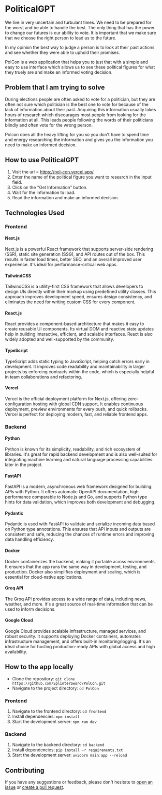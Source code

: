 # PoliticalGPT

We live in very uncertain and turbulant times. We need to be prepared for the worst and be able to handle the best. The only thing that has the power to change our futures is our ability to vote.
It is important that we make sure that we choose the right person to lead us to the future.

In my opinion the best way to judge a person is to look at their past actions and see whether they were able to uphold their promises.

PolCon is a web application that helps you to just that with a simple and easy to use interface which allows us to see these political figures for what they truely are and make an informed voting decision.

## Problem that I am trying to solve

During elections people are often asked to vote for a politician, but they are often not sure which politician is the best one to vote for because of the lack of information about their past.
Acquiring this information usually takes hours of research which discourages most people from looking for the information at all.
This leads people following the words of their politicians blindly and often vote for the wrong person.

Polcon does all the heavy lifting for you so you don't have to spend time and energy researching the information and gives you the information you need to make an informed decision.

## How to use PoliticalGPT

1. Visit the url = https://pol-con.vercel.app/.
2. Enter the name of the political figure you want to research in the input field.
3. Click on the "Get Information" button.
4. Wait for the information to load.
5. Read the information and make an informed decision.

## Technologies Used

### Frontend

#### Next.js

Next.js is a powerful React framework that supports server-side rendering (SSR), static site generation (SSG), and API routes out of the box. This results in faster load times, better SEO, and an overall improved user experience. It's ideal for performance-critical web apps.

#### TailwindCSS

TailwindCSS is a utility-first CSS framework that allows developers to design UIs directly within their markup using predefined utility classes. This approach improves development speed, ensures design consistency, and eliminates the need for writing custom CSS for every component.

#### React.js

React provides a component-based architecture that makes it easy to create reusable UI components. Its virtual DOM and reactive state updates help in building interactive, efficient, and scalable interfaces. React is also widely adopted and well-supported by the community.

#### TypeScript

TypeScript adds static typing to JavaScript, helping catch errors early in development. It improves code readability and maintainability in larger projects by enforcing contracts within the code, which is especially helpful in team collaborations and refactoring.

#### Vercel

Vercel is the official deployment platform for Next.js, offering zero-configuration hosting with global CDN support. It enables continuous deployment, preview environments for every push, and quick rollbacks. Vercel is perfect for deploying modern, fast, and reliable frontend apps.

### Backend

#### Python

Python is known for its simplicity, readability, and rich ecosystem of libraries. It's great for rapid backend development and is also well-suited for integrating machine learning and natural language processing capabilities later in the project.

#### FastAPI

FastAPI is a modern, asynchronous web framework designed for building APIs with Python. It offers automatic OpenAPI documentation, high performance comparable to Node.js and Go, and supports Python type hints for data validation, which improves both development and debugging.

#### Pydantic

Pydantic is used with FastAPI to validate and serialize incoming data based on Python type annotations. This ensures that API inputs and outputs are consistent and safe, reducing the chances of runtime errors and improving data handling efficiency.

#### Docker

Docker containerizes the backend, making it portable across environments. It ensures that the app runs the same way in development, testing, and production. Docker also simplifies deployment and scaling, which is essential for cloud-native applications.

#### Groq API

The Groq API provides access to a wide range of data, including news, weather, and more. It's a great source of real-time information that can be used to inform decisions.

#### Google Cloud

Google Cloud provides scalable infrastructure, managed services, and robust security. It supports deploying Docker containers, automates infrastructure management, and offers built-in monitoring/logging. It's an ideal choice for hosting production-ready APIs with global access and high availability.

## How to the app locally

- Clone the repository: `git clone https://github.com/SplinterSword/PolCon.git`
- Navigate to the project directory: `cd PolCon`

### Frontend

1. Navigate to the frontend directory: `cd frontend`
2. Install dependencies: `npm install`
3. Start the development server: `npm run dev`

### Backend

1. Navigate to the backend directory: `cd backend`
2. Install dependencies: `pip install -r requirements.txt`
3. Start the development server: `uvicorn main:app --reload`

## Contributing

If you have any suggestions or feedback, please don't hesitate to [open an issue](https://github.com/SplinterSword/PolCon/issues) or [create a pull request](https://github.com/SplinterSword/PolCon/pulls).